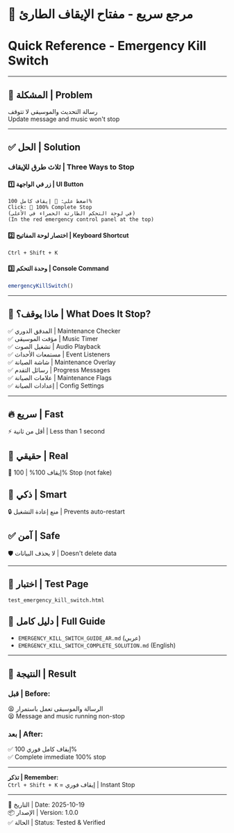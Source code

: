 # 🛑 مرجع سريع - مفتاح الإيقاف الطارئ
# Quick Reference - Emergency Kill Switch

---

## 🚨 المشكلة | Problem
رسالة التحديث والموسيقى لا تتوقف  
Update message and music won't stop

---

## ✅ الحل | Solution

### ثلاث طرق للإيقاف | Three Ways to Stop

#### 1️⃣ زر في الواجهة | UI Button
```
اضغط على: 🛑 إيقاف كامل 100%
Click: 🛑 100% Complete Stop
(في لوحة التحكم الطارئة الحمراء في الأعلى)
(In the red emergency control panel at the top)
```

#### 2️⃣ اختصار لوحة المفاتيح | Keyboard Shortcut
```
Ctrl + Shift + K
```

#### 3️⃣ وحدة التحكم | Console Command
```javascript
emergencyKillSwitch()
```

---

## 🎯 ماذا يوقف؟ | What Does It Stop?

✅ المدقق الدوري | Maintenance Checker  
✅ مؤقت الموسيقى | Music Timer  
✅ تشغيل الصوت | Audio Playback  
✅ مستمعات الأحداث | Event Listeners  
✅ شاشة الصيانة | Maintenance Overlay  
✅ رسائل التقدم | Progress Messages  
✅ علامات الصيانة | Maintenance Flags  
✅ إعدادات الصيانة | Config Settings  

---

## 🔥 سريع | Fast
⚡ أقل من ثانية | Less than 1 second

## 💯 حقيقي | Real
🎯 إيقاف 100% | 100% Stop (not fake)

## 🧠 ذكي | Smart
🔒 منع إعادة التشغيل | Prevents auto-restart

## ✅ آمن | Safe
🛡️ لا يحذف البيانات | Doesn't delete data

---

## 🧪 اختبار | Test Page
```
test_emergency_kill_switch.html
```

## 📖 دليل كامل | Full Guide
- `EMERGENCY_KILL_SWITCH_GUIDE_AR.md` (عربي)
- `EMERGENCY_KILL_SWITCH_COMPLETE_SOLUTION.md` (English)

---

## 🎉 النتيجة | Result

### قبل | Before:
😫 الرسالة والموسيقى تعمل باستمرار  
😫 Message and music running non-stop

### بعد | After:
✅ إيقاف كامل فوري 100%  
✅ Complete immediate 100% stop

---

**تذكر | Remember:**  
`Ctrl + Shift + K` = إيقاف فوري | Instant Stop

---

📅 التاريخ | Date: 2025-10-19  
📦 الإصدار | Version: 1.0.0  
✅ الحالة | Status: Tested & Verified
